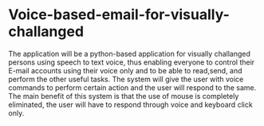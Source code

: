 # Voice-based-email-for-visually-challanged 
The application will be a python-based application for visually challanged persons using speech to text voice, thus enabling everyone to control their E-mail accounts using their voice only and to be able to read,send, and perform the other useful tasks. The system will give the user with voice commands to perform certain action and the user will respond to the same. The main benefit of this system is that the use of mouse is completely eliminated, the user will have to respond through voice and keyboard click only.
